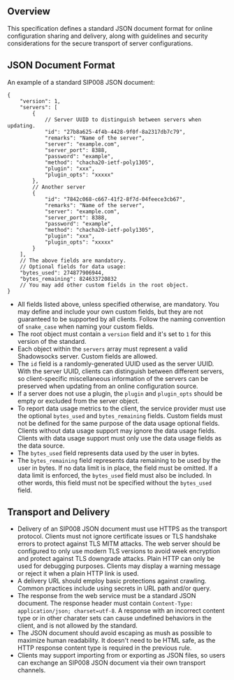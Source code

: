 ## Overview

This specification defines a standard JSON document format for online configuration sharing and delivery, along with guidelines and security considerations for the secure transport of server configurations.

## JSON Document Format

An example of a standard SIP008 JSON document:

```
{
    "version": 1,
    "servers": [
        {
            // Server UUID to distinguish between servers when updating.
            "id": "27b8a625-4f4b-4428-9f0f-8a2317db7c79",
            "remarks": "Name of the server",
            "server": "example.com",
            "server_port": 8388,
            "password": "example",
            "method": "chacha20-ietf-poly1305",
            "plugin": "xxx",
            "plugin_opts": "xxxxx"
        },
        // Another server
        {
            "id": "7842c068-c667-41f2-8f7d-04feece3cb67",
            "remarks": "Name of the server",
            "server": "example.com",
            "server_port": 8388,
            "password": "example",
            "method": "chacha20-ietf-poly1305",
            "plugin": "xxx",
            "plugin_opts": "xxxxx"
        }
    ],
    // The above fields are mandatory.
    // Optional fields for data usage:
    "bytes_used": 274877906944,
    "bytes_remaining": 824633720832
    // You may add other custom fields in the root object.
}
```

- All fields listed above, unless specified otherwise, are mandatory. You may define and include your own custom fields, but they are not guaranteed to be supported by all clients. Follow the naming convention of `snake_case` when naming your custom fields.
- The root object must contain a `version` field and it's set to `1` for this version of the standard.
- Each object within the `servers` array must represent a valid Shadowsocks server. Custom fields are allowed.
- The `id` field is a randomly-generated UUID used as the server UUID. With the server UUID, clients can distinguish between different servers, so client-specific miscellaneous information of the servers can be preserved when updating from an online configuration source.
- If a server does not use a plugin, the `plugin` and `plugin_opts` should be empty or excluded from the server object.
- To report data usage metrics to the client, the service provider must use the optional `bytes_used` and `bytes_remaining` fields. Custom fields must not be defined for the same purpose of the data usage optional fields. Clients without data usage support may ignore the data usage fields. Clients with data usage support must only use the data usage fields as the data source.
- The `bytes_used` field represents data used by the user in bytes.
- The `bytes_remaining` field represents data remaining to be used by the user in bytes. If no data limit is in place, the field must be omitted. If a data limit is enforced, the `bytes_used` field must also be included. In other words, this field must not be specified without the `bytes_used` field.

## Transport and Delivery

- Delivery of an SIP008 JSON document must use HTTPS as the transport protocol. Clients must not ignore certificate issues or TLS handshake errors to protect against TLS MITM attacks. The web server should be configured to only use modern TLS versions to avoid week encryption and protect against TLS downgrade attacks. Plain HTTP can only be used for debugging purposes. Clients may display a warning message or reject it when a plain HTTP link is used.
- A delivery URL should employ basic protections against crawling. Common practices include using secrets in URL path and/or query.
- The response from the web service must be a standard JSON document. The response header must contain `Content-Type: application/json; charset=utf-8`. A response with an incorrect content type or in other charater sets can cause undefined behaviors in the client, and is not allowed by the standard.
- The JSON document should avoid escaping as mush as possible to maximize human readability. It doesn't need to be HTML safe, as the HTTP response content type is required in the previous rule.
- Clients may support importing from or exporting as JSON files, so users can exchange an SIP008 JSON document via their own transport channels.
